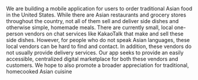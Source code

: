 We are building a mobile application for users to order traditional Asian 
food in the United States. While there are Asian restaurants and grocery 
stores throughout the country, not all of them sell and deliver side 
dishes and otherwise simple, homemade meals. There are currently small, 
local one-person vendors on chat services like KakaoTalk that make and 
sell these side dishes. However, for people who do not speak Asian 
languages, these local vendors can be hard to find and contact. In 
addition, these vendors do not usually provide delivery services. Our app 
seeks to provide an easily accessible, centralized digital marketplace for 
both these vendors and customers. We hope to also promote a broader 
appreciation for traditional, homecooked Asian cuisine
